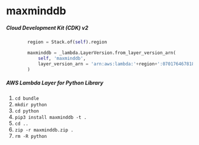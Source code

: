# maxminddb

##### Cloud Development Kit (CDK) v2

```python
        region = Stack.of(self).region

        maxminddb = _lambda.LayerVersion.from_layer_version_arn(
            self, 'maxminddb',
            layer_version_arn = 'arn:aws:lambda:'+region+':070176467818:layer:maxminddb:4'
        )
```

##### AWS Lambda Layer for Python Library

 1. ```cd bundle```
 2. ```mkdir python```
 3. ```cd python```
 4. ```pip3 install maxminddb -t .```
 5. ```cd ..```
 6. ```zip -r maxminddb.zip .```
 7. ```rm -R python```
 
